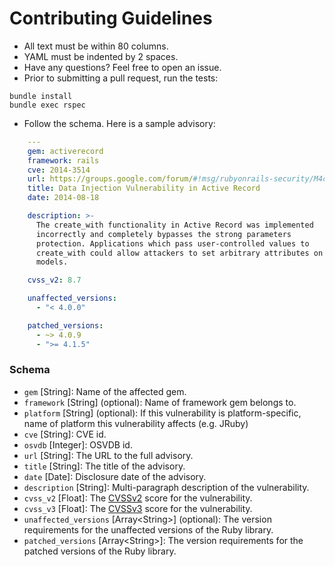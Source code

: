 # Contributing Guidelines

* All text must be within 80 columns.
* YAML must be indented by 2 spaces.
* Have any questions? Feel free to open an issue.
* Prior to submitting a pull request, run the tests:

```
bundle install
bundle exec rspec
```

* Follow the schema. Here is a sample advisory:

```yaml
    ---
    gem: activerecord
    framework: rails
    cve: 2014-3514
    url: https://groups.google.com/forum/#!msg/rubyonrails-security/M4chq5Sb540/CC1Fh0Y_NWwJ
    title: Data Injection Vulnerability in Active Record
    date: 2014-08-18

    description: >-
      The create_with functionality in Active Record was implemented
      incorrectly and completely bypasses the strong parameters
      protection. Applications which pass user-controlled values to
      create_with could allow attackers to set arbitrary attributes on
      models.

    cvss_v2: 8.7

    unaffected_versions:
      - "< 4.0.0"

    patched_versions:
      - ~> 4.0.9
      - ">= 4.1.5"
```
### Schema

* `gem` \[String\]: Name of the affected gem.
* `framework` \[String\] (optional): Name of framework gem belongs to.
* `platform` \[String\] (optional): If this vulnerability is platform-specific, name of platform this vulnerability affects (e.g. JRuby)
* `cve` \[String\]: CVE id.
* `osvdb` \[Integer\]: OSVDB id.
* `url` \[String\]: The URL to the full advisory.
* `title` \[String\]: The title of the advisory.
* `date` \[Date\]: Disclosure date of the advisory.
* `description` \[String\]: Multi-paragraph description of the vulnerability.
* `cvss_v2` \[Float\]: The [CVSSv2] score for the vulnerability.
* `cvss_v3` \[Float\]: The [CVSSv3] score for the vulnerability.
* `unaffected_versions` \[Array\<String\>\] (optional): The version requirements for the
  unaffected versions of the Ruby library.
* `patched_versions` \[Array\<String\>\]: The version requirements for the
  patched versions of the Ruby library.

[CVSSv2]: https://www.first.org/cvss/v2/guide
[CVSSv3]: https://www.first.org/cvss/user-guide
